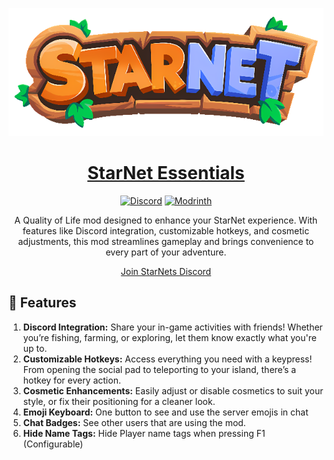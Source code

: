 <div align="center">

[![Logo](https://github.com/playstarnet/StarNet_Essentials/blob/main/assets/header.png?raw=true)](http://discord.playstarnet.com)

# [StarNet Essentials](https://modrinth.com/mod/starnet-essentials)
[![Discord](https://img.shields.io/discord/869883261235638322.svg?style=for-the-badge&color=%237289da&label=Discord&logo=discord&logoColor=%237289da)](http://discord.playstarnet.com) [![Modrinth](https://img.shields.io/modrinth/dt/RPyWWV8H?style=for-the-badge&logo=modrinth&label=Downloads&cacheSeconds=https%3A%2F%2Fmodrinth.com%2Fmod%2Fstarnet-essentials)](https://modrinth.com/mod/starnet-essentials)


A Quality of Life mod designed to enhance your StarNet experience. With features like Discord integration, customizable hotkeys, and cosmetic adjustments, this mod streamlines gameplay and brings convenience to every part of your adventure.

[Join StarNets Discord](http://discord.playstarnet.com)
</div>


## 📝 Features
1. **Discord Integration:** Share your in-game activities with friends! Whether you’re fishing, farming, or exploring, let them know exactly what you're up to.
2. **Customizable Hotkeys:** Access everything you need with a keypress! From opening the social pad to teleporting to your island, there’s a hotkey for every action.
3. **Cosmetic Enhancements:** Easily adjust or disable cosmetics to suit your style, or fix their positioning for a cleaner look.
4. **Emoji Keyboard:** One button to see and use the server emojis in chat
5. **Chat Badges:** See other users that are using the mod.
6. **Hide Name Tags:** Hide Player name tags when pressing F1 (Configurable)
